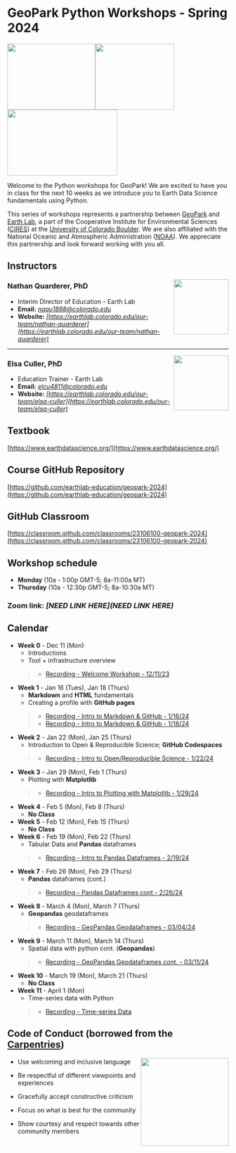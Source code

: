 # **GeoPark Python Workshops - Spring 2024**

<img src="https://www.geo-park.com/wp-content/uploads/2022/01/geopark-logo.svg" width="200" height="150"><img src="https://pbs.twimg.com/profile_images/1102342372438925312/64xKJFPk_400x400.png" width="180" height="150"><img src="https://csl.noaa.gov/partnerships/images/cilogos.png" width="250" height="150">


Welcome to the Python workshops for GeoPark! We are excited to have you in class for the next 10 weeks as we introduce you to Earth Data Science fundamentals using Python.


This series of workshops represents a partnership between [GeoPark](https://www.geo-park.com/) and [Earth Lab](https://earthlab.colorado.edu/), a part of the Cooperative Institute for Environmental Sciences ([CIRES](https://cires.colorado.edu/)) at the [University of Colorado Boulder](https://www.colorado.edu/). We are also affiliated with the National Oceanic and Atmospheric Administration ([NOAA](https://www.noaa.gov/)). We appreciate this partnership and look forward working with you all.



## **Instructors**

<img style="float: right;" src="https://earthlab.colorado.edu/sites/default/files/styles/square_med/public/media/image/profile.png?itok=81I5qGge" width="125" height="125">

### **Nathan Quarderer, PhD** 


* Interim Director of Education - Earth Lab
* **Email:** _[naqu1888@colorado.edu](naqu1888@colorado.edu)_
* **Website:** _[https://earthlab.colorado.edu/our-team/nathan-quarderer](https://earthlab.colorado.edu/our-team/nathan-quarderer)_

----------------------------------------------------------------

<img style="float: right;" src="https://earthlab.colorado.edu/sites/default/files/styles/square_med/public/media/image/Elsa%20Culler%20-%20reduced.jpg?itok=RWCtw7K7" width="125" height="125">

### **Elsa Culler, PhD**

* Education Trainer - Earth Lab
* **Email:** _[elcu4811@colorado.edu](elcu4811@colorado.edu)_
* **Website:** _[https://earthlab.colorado.edu/our-team/elsa-culler](https://earthlab.colorado.edu/our-team/elsa-culler)_

## **Textbook**
[https://www.earthdatascience.org/](https://www.earthdatascience.org/)

## **Course GitHub Repository**
[https://github.com/earthlab-education/geopark-2024](https://github.com/earthlab-education/geopark-2024)

## **GitHub Classroom**
[https://classroom.github.com/classrooms/23106100-geopark-2024](https://classroom.github.com/classrooms/23106100-geopark-2024)

## **Workshop schedule**
* **Monday** (10a - 1:00p GMT-5; 8a-11:00a MT)
* **Thursday** (10a - 12:30p GMT-5; 8a-10:30a MT)

### **Zoom link:** _[**NEED LINK HERE**](NEED LINK HERE)_

## **Calendar**
* **Week 0** - Dec 11 (Mon)
  * Introductions
  * Tool + infrastructure overview
  > * [Recording - Welcome Workshop - 12/11/23](https://cuboulder.zoom.us/rec/share/IPJTT25DTgVtfDjrQflvKBnnxB3zw3AgF6C7uh6rqoh-QXm-qY0QrLiTJCOOkhDC.4rK1wiBPrfjzM34v)
* **Week 1** - Jan 16 (Tues), Jan 18 (Thurs)
  * **Markdown** and **HTML** fundamentals
  * Creating a profile with **GitHub pages**
  > * [Recording - Intro to Markdown & GitHub - 1/16/24](https://cuboulder.zoom.us/rec/share/hyhF1WAwrzekoMllKcAXXTYOOjfxFhTokow2yD8bMzvBBfR1o3VZgO14_eIyVhl3.hQY_GRzj6a0okQkI)
  > * [Recording - Intro to Markdown & GitHub - 1/18/24](https://cuboulder.zoom.us/rec/share/e35oiirMjN2T_EJ2Ih3XujKJNK6LoBWtROeuntH8zQP0dmDyPPgcCd7Kwz3g64ZU.EH5apnFnOBtNoGms)
* **Week 2** - Jan 22 (Mon), Jan 25 (Thurs)
  * Introduction to Open & Reproducible Science; **GitHub Codespaces**
  > * [Recording - Intro to Open/Reproducible Science - 1/22/24](https://cuboulder.zoom.us/rec/share/x40VddGnD9GkUbz4zuQ2ooNc3B0hvR4wkw1Eb4KMz_i-dqDUXMknQe60-9XJihOE.HzkV_hN8RYhGCti-)
* **Week 3** - Jan 29 (Mon), Feb 1 (Thurs)
  * Plotting with **Matplotlib**
  > * [Recording - Intro to Plotting with Matplotlib - 1/29/24](https://cuboulder.zoom.us/rec/share/Ozz6aYUtLlsJZij04Gup_ms7-guzOHH5Ir-niYSMU2Sr2QhZYzPbIqN2U6ll1vjF.4-PNKnPBu9MqSJ_5)
* **Week 4** - Feb 5 (Mon), Feb 8 (Thurs)
  * **No Class**
* **Week 5** - Feb 12 (Mon), Feb 15 (Thurs)
  * **No Class**
* **Week 6** - Feb 19 (Mon), Feb 22 (Thurs)
  * Tabular Data and **Pandas** dataframes
  > * [Recording - Intro to Pandas Dataframes - 2/19/24](https://cuboulder.zoom.us/rec/share/6NMo7iF9q9miU9FkLPq5x2XYsES3y4zq6yacw1ZbXnEVa-p4Q_cRCaFGe3rnWxmm.5MR714ya4mrRhxuZ)
* **Week 7** - Feb 26 (Mon), Feb 29 (Thurs)
  * **Pandas** dataframes (cont.)
  > * [Recording - Pandas Dataframes cont - 2/26/24](https://cuboulder.zoom.us/rec/share/DKUaZR8xvBu5X3xdZu_uyZ4RT78CRoBnIMnGDhHJwarzNbV8tTPvpGDLBdXdTzDT.8z8CMyUBwmSxUG8f)
* **Week 8** - March 4 (Mon), March 7 (Thurs)
  * **Geopandas** geodataframes
  > * [Recording - GeoPandas Geodataframes - 03/04/24](https://cuboulder.zoom.us/rec/share/ty-c3yp7CVkz_eCEugcwVc_cvfAuzpzMHnC_ScNc3M-llg55RgYc6rwoO6Yhzz9r.AyuVnGrlWdJmuz9y)
* **Week 9** - March 11 (Mon), March 14 (Thurs)
  * Spatial data with python cont. (**Geopandas**)
  > * [Recording - GeoPandas Geodataframes cont. - 03/11/24](https://cuboulder.zoom.us/rec/share/KcjqE1yekqqudzrBFUDCMvkMXp6LlJ0nExonEJZyGF5Yms8O1PYDI5GtYnvssf-1.JyT7n3Ds5XmfYNKV)
* **Week 10** - March 19 (Mon), March 21 (Thurs)
  * **No Class**
* **Week 11** - April 1 (Mon)
  * Time-series data with Python
  > * [Recording - Time-series Data](https://cuboulder.zoom.us/rec/share/ctrYO5AlkvDTVJImDgH9UNnR9qWJq7iuS13Wt8R5MeaUgi3kK7mbwuU2vbyNY_pL.YiAQScELMI-DrDof)


## **Code of Conduct** (borrowed from the [Carpentries](https://docs.carpentries.org/topic_folders/policies/code-of-conduct.html))

<img style="float: right;" src="https://www.software.ac.uk/sites/default/files/The%20Carpentries.jpg" width="200" height="200">

* Use welcoming and inclusive language

* Be respectful of different viewpoints and experiences

* Gracefully accept constructive criticism

* Focus on what is best for the community

* Show courtesy and respect towards other community members

